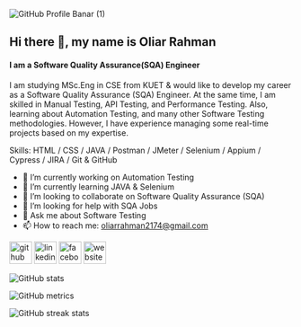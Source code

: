 ![GitHub Profile Banar (1)](https://github.com/user-attachments/assets/984b2ee6-3bc0-49fc-9db9-4a3282c1cf33)
## Hi there 👋, my name is Oliar Rahman
#### I am a Software Quality Assurance(SQA) Engineer


I am studying MSc.Eng in CSE from KUET & would like to develop my career as a Software Quality Assurance (SQA) Engineer. At the same time, I am skilled in Manual Testing, API Testing, and Performance Testing. Also, learning about Automation Testing, and many other Software Testing methodologies. However, I have experience managing some real-time projects based on my expertise.

Skills: HTML / CSS / JAVA / Postman / JMeter / Selenium / Appium / Cypress / JIRA / Git & GitHub

- 🔭 I’m currently working on Automation Testing 
- 🌱 I’m currently learning JAVA & Selenium 
- 👯 I’m looking to collaborate on Software Quality Assurance (SQA) 
- 🤔 I’m looking for help with SQA Jobs 
- 💬 Ask me about Software Testing 
- 📫 How to reach me: oliarrahman2174@gmail.com 


[<img src='https://cdn.jsdelivr.net/npm/simple-icons@3.0.1/icons/github.svg' alt='github' height='40'>](https://github.com/oliar74)  [<img src='https://cdn.jsdelivr.net/npm/simple-icons@3.0.1/icons/linkedin.svg' alt='linkedin' height='40'>](https://www.linkedin.com/in/oliar-rahman/)  [<img src='https://cdn.jsdelivr.net/npm/simple-icons@3.0.1/icons/facebook.svg' alt='facebook' height='40'>](https://www.facebook.com/https://www.facebook.com/oliar.rahman.2174/)  [<img src='https://cdn.jsdelivr.net/npm/simple-icons@3.0.1/icons/icloud.svg' alt='website' height='40'>](https://www.oliarrahman.adspeon.com/)  

![GitHub stats](https://github-readme-stats.vercel.app/api?username=oliar74&show_icons=true)  

![GitHub metrics](https://metrics.lecoq.io/oliar74)  

![GitHub streak stats](https://streak-stats.demolab.com/?user=oliar74)  


